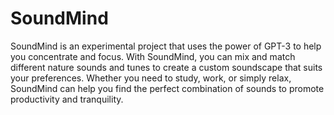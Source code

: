 # SoundMind
SoundMind is an experimental project that uses the power of GPT-3 to help you concentrate and focus. With SoundMind, you can mix and match different nature sounds and tunes to create a custom soundscape that suits your preferences. Whether you need to study, work, or simply relax, SoundMind can help you find the perfect combination of sounds to promote productivity and tranquility.
